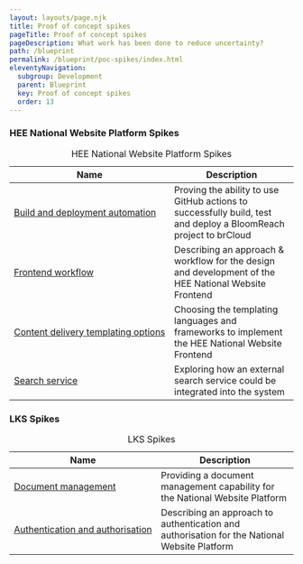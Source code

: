 ```yaml
---
layout: layouts/page.njk
title: Proof of concept spikes
pageTitle: Proof of concept spikes
pageDescription: What work has been done to reduce uncertainty?
path: /blueprint
permalink: /blueprint/poc-spikes/index.html
eleventyNavigation:
  subgroup: Development
  parent: Blueprint
  key: Proof of concept spikes
  order: 13
---
```

<div class="nhsuk-table__panel-with-heading-tab">
  <h3 class="nhsuk-table__heading-tab">HEE National Website Platform Spikes</h3>
  <div class="nhsuk-table-responsive">
    <table class="nhsuk-table">
      <caption class="nhsuk-table__caption">HEE National Website Platform Spikes</caption>
      <thead class="nhsuk-table__head">
        <tr class="nhsuk-table__row">
          <th class="nhsuk-table__header" scope="col">Name</th>
          <th class="nhsuk-table__header" scope="col">Description</th>
        </tr>
      </thead>
      <tbody class="nhsuk-table__body">
        <tr class="nhsuk-table__row">
          <td class="nhsuk-table__cell" style="white-space:nowrap;"><a href="build-deployment.html">Build and deployment automation</a></td>
          <td class="nhsuk-table__cell">Proving the ability to use GitHub actions to successfully build, test and deploy a BloomReach project to brCloud</td>
        </tr>
        <tr class="nhsuk-table__row">
          <td class="nhsuk-table__cell" style="white-space:nowrap;"><a href="frontend-workflow.html">Frontend workflow</a></td>
          <td class="nhsuk-table__cell">Describing an approach & workflow for the design and development of the HEE National Website Frontend</td>
        </tr>
        <tr class="nhsuk-table__row">
          <td class="nhsuk-table__cell" style="white-space:nowrap;"><a href="content-delivery-templating.html">Content delivery templating options</a></td>
          <td class="nhsuk-table__cell">Choosing the templating languages and frameworks to implement the HEE National Website Frontend</td>
        </tr>
        <tr class="nhsuk-table__row">
          <td class="nhsuk-table__cell" style="white-space:nowrap;"><a href="search-service.html">Search service</a></td>
          <td class="nhsuk-table__cell">Exploring how an external search service could be integrated into the system</td>
        </tr>
      </tbody>
    </table>
  </div>
</div>

<div class="nhsuk-table__panel-with-heading-tab">
  <h3 class="nhsuk-table__heading-tab">LKS Spikes</h3>
  <div class="nhsuk-table-responsive">
    <table class="nhsuk-table">
      <caption class="nhsuk-table__caption">LKS Spikes</caption>
      <thead class="nhsuk-table__head">
        <tr class="nhsuk-table__row">
          <th class="nhsuk-table__header" scope="col">Name</th>
          <th class="nhsuk-table__header" scope="col">Description</th>
        </tr>
      </thead>
      <tbody class="nhsuk-table__body">
        <tr class="nhsuk-table__row">
          <td class="nhsuk-table__cell" style="white-space:nowrap;"><a href="document-management.html">Document management</a></td>
          <td class="nhsuk-table__cell">Providing a document management capability for the National Website Platform</td>
        </tr>
        <tr class="nhsuk-table__row">
          <td class="nhsuk-table__cell" style="white-space:nowrap;"><a href="authentication-authorisation.html">Authentication and authorisation</a></td>
          <td class="nhsuk-table__cell">Describing an approach to authentication and authorisation for the National Website Platform</td>
        </tr>
      </tbody>
    </table>
  </div>
</div>